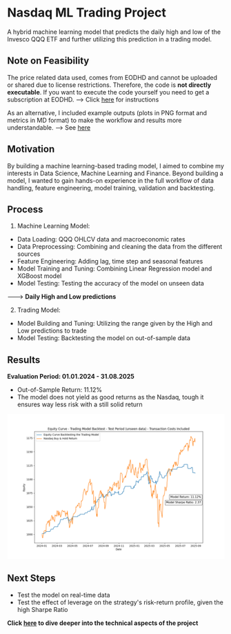 # Nasdaq ML Trading Project

A hybrid machine learning model that predicts the daily high and low 
of the Invesco QQQ ETF and further utilizing this prediction in a trading model.

## Note on Feasibility
The price related data used, comes from EODHD and cannot be uploaded or shared due to license restrictions. Therefore, the code is **not directly executable**.
If you want to execute the code yourself you need to get a subscription at EODHD.
--> Click [here](docs/instructions.md) for instructions

As an alternative, I included example outputs (plots in PNG format and metrics in MD format) to make the workflow and results more understandable.
--> See [here](results/results.md)

## Motivation
By building a machine learning-based trading model, I aimed to combine my interests in Data Science, Machine Learning and Finance.
Beyond building a model, I wanted to gain hands-on experience in the full workflow of data handling, feature engineering, model training, validation and backtesting.

## Process
1. Machine Learning Model:
- Data Loading: QQQ OHLCV data and macroeconomic rates
- Data Preprocessing: Combining and cleaning the data from the different sources
- Feature Engineering: Adding lag, time step and seasonal features
- Model Training and Tuning: Combining Linear Regression model and XGBoost model
- Model Testing: Testing the accuracy of the model on unseen data

---> **Daily High and Low predictions**

2. Trading Model:
- Model Building and Tuning: Utilizing the range given by the High and Low 
predictions to trade
- Model Testing: Backtesting the model on out-of-sample data

## Results
**Evaluation Period: 01.01.2024 - 31.08.2025**
- Out-of-Sample Return: 11.12%
- The model does not yield as good returns as the Nasdaq, tough it ensures way less risk with a still solid return

![Equity_curve](results/plots/equity_curve_costs_test.png)

## Next Steps

- Test the model on real-time data
- Test the effect of leverage on the strategy's risk-return profile, given the high Sharpe Ratio

**Click [here](docs/technical_insights.md) to dive deeper into the technical aspects of the project** 